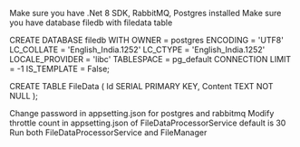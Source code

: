 Make sure you have .Net 8 SDK, RabbitMQ, Postgres installed
Make sure you have database filedb with filedata table

CREATE DATABASE filedb
    WITH
    OWNER = postgres
    ENCODING = 'UTF8'
    LC_COLLATE = 'English_India.1252'
    LC_CTYPE = 'English_India.1252'
    LOCALE_PROVIDER = 'libc'
    TABLESPACE = pg_default
    CONNECTION LIMIT = -1
    IS_TEMPLATE = False;

CREATE TABLE FileData (
    Id SERIAL PRIMARY KEY,
    Content TEXT NOT NULL
);

Change password in appsetting.json for postgres and rabbitmq
Modify throttle count in appsetting.json of FileDataProcessorService default is 30
Run both FileDataProcessorService and FileManager